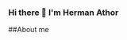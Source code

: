### Hi there 👋 I'm Herman Athor

##About me
<!-- I’m a frontend developer and a proud father of a wonderful son, I relocated to Europe at the start of spring in 2021.

With experience in frontend web technologies, I am a firm believer in the mobile-first, dynamic pages and easy-to-use approach. I define myself as a practical person in every field of my life, always trying to find ways to solve problems as fast and easily as possible. I'm always looking to improve my knowledge, logical thinking, coding skills, and development tools and use my past experience to face the different challenges that may appear along the way.

My favorite quote is "Never stop learning" as I believe that's the only way to constantly stay competitive and expand the range of my possibilities -->


<!--
**HermanAthor/HermanAthor** is a ✨ _special_ ✨ repository because its `README.md` (this file) appears on your GitHub profile.

Here are some ideas to get you started:

- 🔭 I’m currently working on ...
- 🌱 I’m currently learning ...
- 👯 I’m looking to collaborate on ...
- 🤔 I’m looking for help with ...
- 💬 Ask me about ...
- 📫 How to reach me: ...
- 😄 Pronouns: ...
- ⚡ Fun fact: ...
-->
